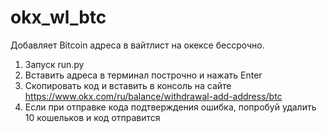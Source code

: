 # okx_wl_btc

Добавляет Bitcoin адреса в вайтлист на окексе бессрочно. 

1. Запуск run.py
2. Вставить адреса в терминал построчно и нажать Enter
3. Скопировать код и вставить в консоль на сайте https://www.okx.com/ru/balance/withdrawal-add-address/btc
4. Если при отправке кода подтверждения ошибка, попробуй удалить 10 кошельков и код отправится
